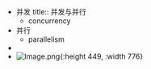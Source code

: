 - 并发
  title:: 并发与并行
	- concurrency
- 并行
	- parallelism
-
- ![Image.png](../assets/Image_1670071762002_0.png){:height 449, :width 776}